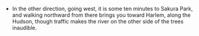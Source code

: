 - In the other direction, going west, it is some ten minutes to Sakura Park, and walking northward from there brings you toward Harlem, along the Hudson, though traffic makes the river on the other side of the trees inaudible.
